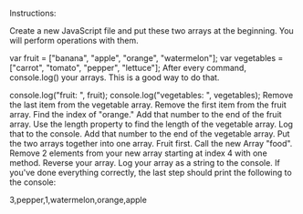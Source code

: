 Instructions:

Create a new JavaScript file and put these two arrays at the beginning. You will perform operations with them.

var fruit = ["banana", "apple", "orange", "watermelon"];
var vegetables = ["carrot", "tomato", "pepper", "lettuce"];
After every command, console.log() your arrays. This is a good way to do that.

console.log("fruit: ", fruit);
console.log("vegetables: ", vegetables);
Remove the last item from the vegetable array. Remove the first item from the fruit array. Find the index of "orange." Add that number to the end of the fruit array. Use the length property to find the length of the vegetable array. Log that to the console. Add that number to the end of the vegetable array. Put the two arrays together into one array. Fruit first. Call the new Array "food". Remove 2 elements from your new array starting at index 4 with one method. Reverse your array. Log your array as a string to the console. If you've done everything correctly, the last step should print the following to the console:

3,pepper,1,watermelon,orange,apple

